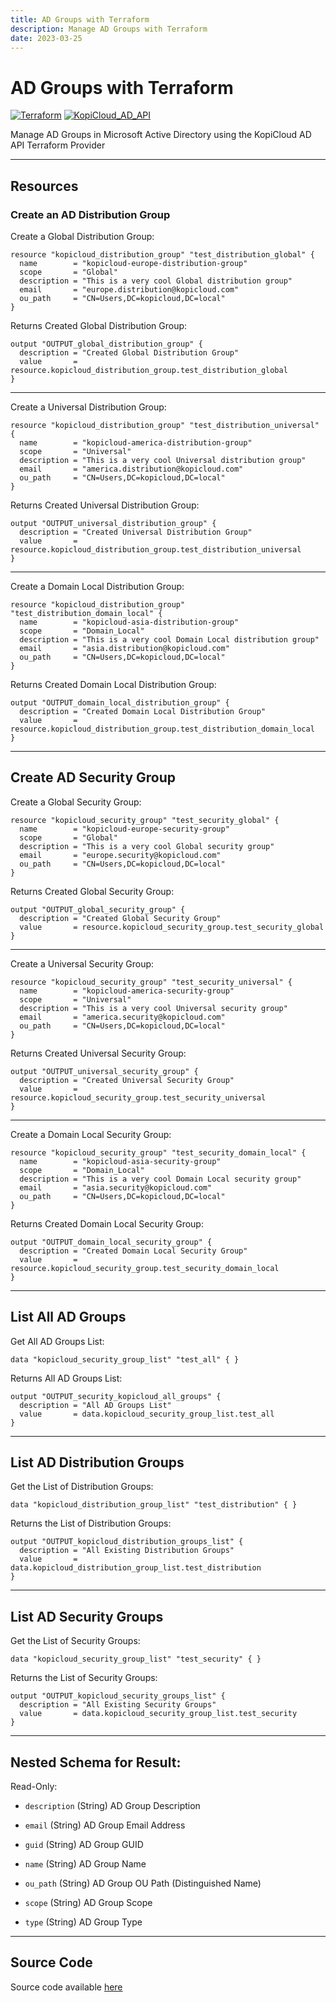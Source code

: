 ```yaml
---
title: AD Groups with Terraform
description: Manage AD Groups with Terraform
date: 2023-03-25
---
```


# AD Groups with Terraform
[![Terraform](https://img.shields.io/badge/terraform-v1.3+-blue.svg)](https://www.terraform.io/downloads.html) [![KopiCloud_AD_API](https://img.shields.io/badge/kopiCloud_ad-v1.0+-blueviolet.svg)](https://www.kopicloud-ad-api.com)

Manage AD Groups in Microsoft Active Directory using the KopiCloud AD API Terraform Provider

----

## Resources

### Create an AD Distribution Group

Create a Global Distribution Group:

```
resource "kopicloud_distribution_group" "test_distribution_global" {
  name        = "kopicloud-europe-distribution-group"
  scope       = "Global"
  description = "This is a very cool Global distribution group"
  email       = "europe.distribution@kopicloud.com"
  ou_path     = "CN=Users,DC=kopicloud,DC=local"
}
```

Returns Created Global Distribution Group:

```
output "OUTPUT_global_distribution_group" {
  description = "Created Global Distribution Group"
  value       = resource.kopicloud_distribution_group.test_distribution_global
}
```

----

Create a Universal Distribution Group:

```
resource "kopicloud_distribution_group" "test_distribution_universal" {
  name        = "kopicloud-america-distribution-group"
  scope       = "Universal"
  description = "This is a very cool Universal distribution group"
  email       = "america.distribution@kopicloud.com"
  ou_path     = "CN=Users,DC=kopicloud,DC=local"
}
```

Returns Created Universal Distribution Group:

```
output "OUTPUT_universal_distribution_group" {
  description = "Created Universal Distribution Group"
  value       = resource.kopicloud_distribution_group.test_distribution_universal
}
```

----

Create a Domain Local Distribution Group:

```
resource "kopicloud_distribution_group" "test_distribution_domain_local" {
  name        = "kopicloud-asia-distribution-group"
  scope       = "Domain_Local"
  description = "This is a very cool Domain Local distribution group"
  email       = "asia.distribution@kopicloud.com"
  ou_path     = "CN=Users,DC=kopicloud,DC=local"
}
```

Returns Created Domain Local Distribution Group:

```
output "OUTPUT_domain_local_distribution_group" {
  description = "Created Domain Local Distribution Group"
  value       = resource.kopicloud_distribution_group.test_distribution_domain_local
}
```

----

## Create AD Security Group

Create a Global Security Group:

```
resource "kopicloud_security_group" "test_security_global" {
  name        = "kopicloud-europe-security-group"
  scope       = "Global"
  description = "This is a very cool Global security group"
  email       = "europe.security@kopicloud.com"
  ou_path     = "CN=Users,DC=kopicloud,DC=local"
}
```

Returns Created Global Security Group:

```
output "OUTPUT_global_security_group" {
  description = "Created Global Security Group"
  value       = resource.kopicloud_security_group.test_security_global
}
```

----

Create a Universal Security Group:

```
resource "kopicloud_security_group" "test_security_universal" {
  name        = "kopicloud-america-security-group"
  scope       = "Universal"
  description = "This is a very cool Universal security group"
  email       = "america.security@kopicloud.com"
  ou_path     = "CN=Users,DC=kopicloud,DC=local"
}
```

Returns Created Universal Security Group:

```
output "OUTPUT_universal_security_group" {
  description = "Created Universal Security Group"
  value       = resource.kopicloud_security_group.test_security_universal
}
```

----

Create a Domain Local Security Group:

```
resource "kopicloud_security_group" "test_security_domain_local" {
  name        = "kopicloud-asia-security-group"
  scope       = "Domain_Local"
  description = "This is a very cool Domain Local security group"
  email       = "asia.security@kopicloud.com"
  ou_path     = "CN=Users,DC=kopicloud,DC=local"
}
```

Returns Created Domain Local Security Group:

```
output "OUTPUT_domain_local_security_group" {
  description = "Created Domain Local Security Group"
  value       = resource.kopicloud_security_group.test_security_domain_local
}
```

----

## List All AD Groups

Get All AD Groups List:

```
data "kopicloud_security_group_list" "test_all" { }
```

Returns All AD Groups List:

```
output "OUTPUT_security_kopicloud_all_groups" {
  description = "All AD Groups List"
  value       = data.kopicloud_security_group_list.test_all
}
```

----

## List AD Distribution Groups

Get the List of Distribution Groups:

```
data "kopicloud_distribution_group_list" "test_distribution" { }
```

Returns the List of Distribution Groups:

```
output "OUTPUT_kopicloud_distribution_groups_list" {
  description = "All Existing Distribution Groups"
  value       = data.kopicloud_distribution_group_list.test_distribution
}
```

----

## List AD Security Groups

Get the List of Security Groups:

```
data "kopicloud_security_group_list" "test_security" { }
```

Returns the List of Security Groups:

```
output "OUTPUT_kopicloud_security_groups_list" {
  description = "All Existing Security Groups"
  value       = data.kopicloud_security_group_list.test_security
}
```

----

## Nested Schema for Result:

Read-Only:

- ```description``` (String) AD Group Description

- ```email``` (String) AD Group Email Address

- ```guid``` (String) AD Group GUID

- ```name``` (String) AD Group Name

- ```ou_path``` (String) AD Group OU Path (Distinguished Name)

- ```scope``` (String) AD Group Scope

- ```type``` (String) AD Group Type


----

## Source Code

Source code available [here](https://github.com/KopiCloud-AD-API/terraform-kopicloud-ad-api-groups)
